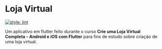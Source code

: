 # Loja Virtual

[![style: lint](https://img.shields.io/badge/style-lint-4BC0F5.svg)](https://pub.dev/packages/lint)

Um aplicativo em flutter feito durante o curso **Crie uma Loja Virtual Completa - Android e iOS com Flutter** para fins de estudo sobre criação de uma loja virtual.
